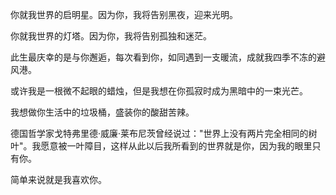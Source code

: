 你就我世界的启明星。因为你，我将告别黑夜，迎来光明。

你就我世界的灯塔。因为你，我将告别孤独和迷茫。

此生最庆幸的是与你邂逅，每次看到你，如同遇到一支暖流，成就我四季不冻的避风港。

或许我是一根微不起眼的蜡烛，但是我想在你孤寂时成为黑暗中的一束光芒。

我想做你生活中的垃圾桶，盛装你的酸甜苦辣。

德国哲学家戈特弗里德·威廉·莱布尼茨曾经说过："世界上没有两片完全相同的树叶"。我愿意被一叶障目，这样从此以后我所看到的世界就是你，因为我的眼里只有你。



简单来说就是我喜欢你。

